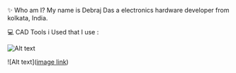 ✨ Who am I?
My name is Debraj Das a electronics hardware developer from kolkata, India.

💻 CAD Tools i Used that I use :

![Alt text](https://imgs.search.brave.com/iv_fz3npIzI6XGzmizo4x_-CccVzbVphxGVlWYk8tWY/rs:fit:560:320:1/g:ce/aHR0cHM6Ly91cGxv/YWQud2lraW1lZGlh/Lm9yZy93aWtpcGVk/aWEvY29tbW9ucy90/aHVtYi81LzU5L0tp/Q2FkLUxvZ28uc3Zn/LzY0MHB4LUtpQ2Fk/LUxvZ28uc3ZnLnBu/Zw)

![Alt text]([image link](https://imgs.search.brave.com/WfGmAvPAv4suVmol0lsaDuFBvxAAUg-4-P8OkNSG_dE/rs:fit:500:0:0/g:ce/aHR0cHM6Ly91cGxv/YWQud2lraW1lZGlh/Lm9yZy93aWtpcGVk/aWEvY29tbW9ucy9l/L2VhL0FsdGl1bV9E/ZXNpZ25lcl9Mb2dv/LnBuZw))

